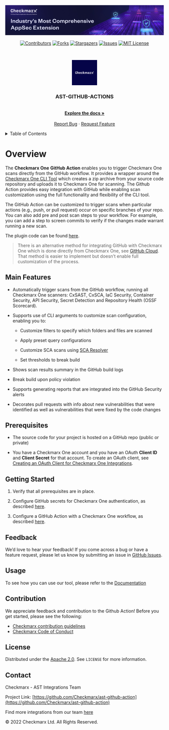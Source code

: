 <img src="images/banner.jpg">
<br />
<div align="center">

[![Contributors][contributors-shield]][contributors-url]
[![Forks][forks-shield]][forks-url]
[![Stargazers][stars-shield]][stars-url]
[![Issues][issues-shield]][issues-url]
[![MIT License][license-shield]][license-url]

</div>

<!-- PROJECT LOGO -->
<br />
<p align="center">
  <a href="https://github.com/Checkmarx/ast-github-action">
    <img src="images/checkmarx-logo.jpg" alt="Logo" width="80" height="80" />
  </a>

<h3 align="center">AST-GITHUB-ACTIONS</h3>

<p align="center">
<br />
    <a href="https://checkmarx.com/resource/documents/en/34965-68702-checkmarx-one-github-actions.html"><strong>Explore the docs »</strong></a>
    <br />
    <br />
    <a href="https://github.com/Checkmarx/ast-github-action/issues/new/choose">Report Bug</a>
    ·
    <a href="https://github.com/Checkmarx/ast-github-action/issues/new/choose">Request Feature</a>
  </p>
</p>



<!-- TABLE OF CONTENTS -->
<details>
  <summary>Table of Contents</summary>
  <ol>
    <li>
      <a href="#overview">Overview</a>
    </li>
    <li>
      <a href="#main-features">Main Features</a>
    </li>
    <li><a href="#prerequisites">Prerequisites</a></li>
    <li><a href="#getting-started">Getting Started</a></li>
    <li><a href="#usage">Usage</a></li>
    <li><a href="#contributing">Contributing</a></li>
    <li><a href="#license">License</a></li>
    <li><a href="#contact">Contact</a></li>
  </ol>
</details>



<!-- Overview -->
# Overview

The **Checkmarx One** **GitHub Action** enables you to trigger Checkmarx One scans directly from the GitHub workflow. It provides a wrapper around the [Checkmarx One CLI Tool](https://checkmarx.com/resource/documents/en/34965-68620-checkmarx-one-cli-tool.html) which creates a zip archive from your source code repository and uploads it to Checkmarx One for scanning. The Github Action provides easy integration with GitHub while enabling scan customization using the full functionality and flexibility of the CLI tool.


The GitHub Action can be customized to trigger scans when particular actions (e.g., push, or pull request) occur on specific branches of your repo. You can also add pre and post scan steps to your workflow. For example, you can add a step to screen commits to verify if the changes
made warrant running a new scan.

The plugin code can be found [here](https://github.com/CheckmarxDev/ast-github-action).


> There is an alternative method for integrating GitHub with Checkmarx One which is done directly from Checkmarx One, see [GitHub
Cloud](https---checkmarx-com-resource-documents-en-34965-68678-github-cloud.html). That method is easier to implement but doesn’t enable full customization of the process.

## Main Features
-   Automatically trigger scans from the GitHub workflow, running all Checkmarx One scanners: CxSAST, CxSCA, IaC Security, Container Security, API Security, Secret Detection and Repository Health (OSSF Scorecard).


-   Supports use of CLI arguments to customize scan configuration, enabling you to:

    -   Customize filters to specify which folders and files are scanned

    -   Apply preset query configurations

    -   Customize SCA scans using [SCA Resolver](https://checkmarx.com/resource/documents/en/34965-19196-checkmarx-sca-resolver.html)

    -   Set thresholds to break build

-   Shows scan results summary in the GitHub build logs

-   Break build upon policy violation

-   Supports generating reports that are integrated into the GitHub
    Security alerts

-   Decorates pull requests with info about new vulnerabilities that were identified as well as vulnerabilities that were fixed by the code changes


## Prerequisites

-   The source code for your project is hosted on a GitHub repo (public or private)

-   You have a Checkmarx One account and you have an OAuth **Client ID** and **Client Secret** for that account. To create an OAuth client, see [Creating an OAuth Client for Checkmarx One Integrations](https://checkmarx.com/resource/documents/en/34965-118315-authentication-for-checkmarx-one-cli.html#UUID-a4e31a96-1f36-6293-e95a-97b4b9189060_UUID-4123a2ff-32d0-2287-8dd2-3c36947f675e).


## Getting Started

1.   Verify that all prerequisites are in place.

2.   Configure GitHub secrets for Checkmarx One authentication, as described [here](https://checkmarx.com/resource/documents/en/34965-68703-checkmarx-one-github-actions-initial-setup.html).

3.   Configure a GitHub Action with a Checkmarx One workflow, as described [here](https://checkmarx.com/resource/documents/en/34965-68704-configuring-a-github-action-with-a-checkmarx-one-workflow.html).


## Feedback
We’d love to hear your feedback! If you come across a bug or have a feature request, please let us know by submitting an issue in [GitHub Issues](https://github.com/Checkmarx/ast-github-action/issues).


## Usage

To see how you can use our tool, please refer to the [Documentation](https://checkmarx.com/resource/documents/en/34965-68702-checkmarx-one-github-actions.html)


## Contribution

We appreciate feedback and contribution to the Github Action! Before you get started, please see the following:

- [Checkmarx contribution guidelines](docs/contributing.md)
- [Checkmarx Code of Conduct](docs/code_of_conduct.md)

<!-- LICENSE -->
## License
Distributed under the [Apache 2.0](LICENSE). See `LICENSE` for more information.

<!-- CONTACT -->
## Contact

Checkmarx - AST Integrations Team

Project Link: [https://github.com/Checkmarx/ast-github-action](https://github.com/Checkmarx/ast-github-action)

Find more integrations from our team [here](https://github.com/Checkmarx/ci-cd-integrations#checkmarx-ast-integrations)

© 2022 Checkmarx Ltd. All Rights Reserved.

<!-- MARKDOWN LINKS & IMAGES -->
<!-- https://www.markdownguide.org/basic-syntax/#reference-style-links -->
[contributors-shield]: https://img.shields.io/github/contributors/Checkmarx/ast-github-action.svg
[contributors-url]: https://github.com/Checkmarx/ast-github-action/graphs/contributors
[forks-shield]: https://img.shields.io/github/forks/Checkmarx/ast-github-action.svg
[forks-url]: https://github.com/Checkmarx/ast-github-action/network/members
[stars-shield]: https://img.shields.io/github/stars/Checkmarx/ast-github-action.svg
[stars-url]: https://github.com/Checkmarx/ast-github-action/stargazers
[issues-shield]: https://img.shields.io/github/issues/Checkmarx/ast-github-action.svg
[issues-url]: https://github.com/Checkmarx/ast-github-action/issues
[license-shield]: https://img.shields.io/github/license/Checkmarx/ast-github-action.svg
[license-url]: https://github.com/Checkmarx/ast-github-action/blob/master/LICENSE
